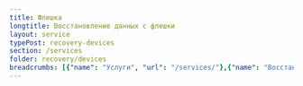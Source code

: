 ```yaml
---
title: Флешка
longtitle: Восстановление данных с флешки
layout: service
typePost: recovery-devices
section: /services
folder: recovery/devices
breadcrumbs: [{"name": "Услуги", "url": "/services/"},{"name": "Восстановление данных", "url": "/services/recovery/"},{"name": "Устройства", "url":  "/services/recovery/devices/"}]
---
```

